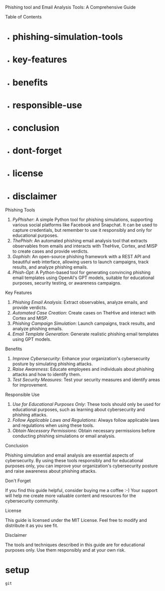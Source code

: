 Phishing tool and Email Analysis Tools: A Comprehensive Guide

Table of Contents

- # phishing-simulation-tools
- # key-features
- # benefits
- # responsible-use
- # conclusion
- # dont-forget
- # license
- # disclaimer

Phishing Tools

1. *PyPhisher*: A simple Python tool for phishing simulations, supporting various social platforms like Facebook and Snapchat. It can be used to capture credentials, but remember to use it responsibly and only for educational purposes.
2. *ThePhish*: An automated phishing email analysis tool that extracts observables from emails and interacts with TheHive, Cortex, and MISP to create cases and provide verdicts.
3. *Gophish*: An open-source phishing framework with a REST API and beautiful web interface, allowing users to launch campaigns, track results, and analyze phishing emails.
4. *Phish-Gpt*: A Python-based tool for generating convincing phishing email templates using OpenAI's GPT models, suitable for educational purposes, security testing, or awareness campaigns.

Key Features

1. *Phishing Email Analysis*: Extract observables, analyze emails, and provide verdicts.
2. *Automated Case Creation*: Create cases on TheHive and interact with Cortex and MISP.
3. *Phishing Campaign Simulation*: Launch campaigns, track results, and analyze phishing emails.
4. *Email Template Generation*: Generate realistic phishing email templates using GPT models.

Benefits

1. *Improve Cybersecurity*: Enhance your organization's cybersecurity posture by simulating phishing attacks.
2. *Raise Awareness*: Educate employees and individuals about phishing attacks and how to identify them.
3. *Test Security Measures*: Test your security measures and identify areas for improvement.

Responsible Use

1. *Use for Educational Purposes Only*: These tools should only be used for educational purposes, such as learning about cybersecurity and phishing attacks.
2. *Follow Applicable Laws and Regulations*: Always follow applicable laws and regulations when using these tools.
3. *Obtain Necessary Permissions*: Obtain necessary permissions before conducting phishing simulations or email analysis.

Conclusion

Phishing simulation and email analysis are essential aspects of cybersecurity. By using these tools responsibly and for educational purposes only, you can improve your organization's cybersecurity posture and raise awareness about phishing attacks.

Don't Forget

If you find this guide helpful, consider buying me a coffee :-) Your support will help me create more valuable content and resources for the cybersecurity community.

License

This guide is licensed under the MIT License. Feel free to modify and distribute it as you see fit.

Disclaimer

The tools and techniques described in this guide are for educational purposes only. Use them responsibly and at your own risk.

# setup
```
git
```
